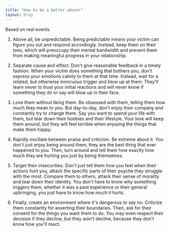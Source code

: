 ```yaml
---
title: "How to be a better abuser"
layout: blog
---
```


Based on real events.

1. Above all, be unpredictable. Being predictable means your victim can figure you out and respond accordingly. Instead, keep them on their toes, which will preoccupy their mental bandwidth and prevent them from making meaningful progress in your relationship.

2. Separate cause and effect. Don't give reasonable feedback in a timely fashion. When your victim does something that bothers you, don't express your emotions calmly to them at that time. Instead, wait for a related, but otherwise innocuous trigger and blow up at them. They'll learn never to trust your initial reactions and will never know if something they do or say will blow up in their face.

3. Love them without liking them. Be obsessed with them, telling them how much they mean to you. But day-to-day, don't enjoy their company and constantly try to change them. Say you want to spend your life with them, but tear down their hobbies and their lifestyle. Your love will keep them around, but they will feel terrible when enjoying the things that make them happy.

4. Rapidly oscillate between praise and criticism. Be extreme about it. You don't just enjoy being around them, they are the best thing that ever happened to you. Then, turn around and tell them how exactly how much they are hurting you just by being themselves.

5. Target their insecurities. Don't just tell them how you feel when their actions hurt you, attack the specific parts of their psyche they struggle with the most. Compare them to others, attack their sense of morality and tear down their identity. You don't have to know why something triggers them, whether it was a past experience or their general upbringing, you just have to know how much it hurts.

6. Finally, create an environment where it's dangerous to say no. Criticize them constantly for asserting their boundaries. Then, ask for their consent for the things you want them to do. You may even respect their decision if they decline, but they won't decline, because they don't know how you'll react.
